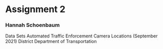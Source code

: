 # Assignment 2

### Hannah Schoenbaum

Data Sets
Automated Traffic Enforcement Camera Locations (September 2021)
District Department of Transportation
